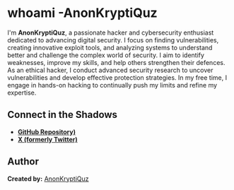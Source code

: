 # whoami -AnonKryptiQuz

I'm **AnonKryptiQuz**, a passionate hacker and cybersecurity enthusiast dedicated to advancing digital security. I focus on finding vulnerabilities, creating innovative exploit tools, and analyzing systems to understand better and challenge the complex world of security. I aim to identify weaknesses, improve my skills, and help others strengthen their defences. As an ethical hacker, I conduct advanced security research to uncover vulnerabilities and develop effective protection strategies. In my free time, I engage in hands-on hacking to continually push my limits and refine my expertise.

## Connect in the Shadows
- **[GitHub Repository)](https://github.com/AnonKryptiQuz)**
- **[X (formerly Twitter)](https://x.com/AnonKryptiQuz)**

## **Author**

**Created by:** [AnonKryptiQuz](https://AnonKryptiQuz.github.io/)
